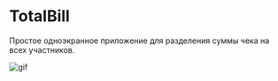 # TotalBill

Простое одноэкранное приложение для разделения суммы чека на всех участников. 

![gif](https://user-images.githubusercontent.com/121390723/209961521-2e08f570-6b87-44ae-867d-5c0e347d77b0.gif)
